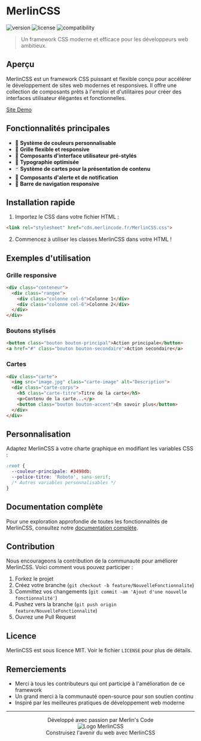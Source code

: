 # MerlinCSS

![version](https://img.shields.io/badge/version-1.0.0-blue.svg)
![license](https://img.shields.io/badge/license-MIT-green.svg)
![compatibility](https://img.shields.io/badge/compatibility-modern%20browsers-brightgreen.svg)

> Un framework CSS moderne et efficace pour les développeurs web ambitieux.

## Aperçu

MerlinCSS est un framework CSS puissant et flexible conçu pour accélérer le développement de sites web modernes et responsives. Il offre une collection de composants prêts à l'emploi et d'utilitaires pour créer des interfaces utilisateur élégantes et fonctionnelles.

[Site Demo](https://cdn.merlincode.fr/index.html)

## Fonctionnalités principales

- 🎨 **Système de couleurs personnalisable**
- 📏 **Grille flexible et responsive**
- 🔘 **Composants d'interface utilisateur pré-stylés**
- 📝 **Typographie optimisée**
- 🃏 **Système de cartes pour la présentation de contenu**
- 🚨 **Composants d'alerte et de notification**
- 🧭 **Barre de navigation responsive**

## Installation rapide

1. Importez le CSS dans votre fichier HTML :

```html
<link rel="stylesheet" href="cdn.merlincode.fr/MerlinCSS.css">
```

2. Commencez à utiliser les classes MerlinCSS dans votre HTML !

## Exemples d'utilisation

### Grille responsive
```html
<div class="conteneur">
  <div class="rangee">
    <div class="colonne col-6">Colonne 1</div>
    <div class="colonne col-6">Colonne 2</div>
  </div>
</div>
```

### Boutons stylisés
```html
<button class="bouton bouton-principal">Action principale</button>
<a href="#" class="bouton bouton-secondaire">Action secondaire</a>
```

### Cartes
```html
<div class="carte">
  <img src="image.jpg" class="carte-image" alt="Description">
  <div class="carte-corps">
    <h5 class="carte-titre">Titre de la carte</h5>
    <p>Contenu de la carte...</p>
    <button class="bouton bouton-accent">En savoir plus</button>
  </div>
</div>
```

## Personnalisation

Adaptez MerlinCSS à votre charte graphique en modifiant les variables CSS :

```css
:root {
  --couleur-principale: #3498db;
  --police-titre: 'Roboto', sans-serif;
  /* Autres variables personnalisables */
}
```

## Documentation complète

Pour une exploration approfondie de toutes les fonctionnalités de MerlinCSS, consultez notre [documentation complète](https://lien-vers-votre-doc.com).

## Contribution

Nous encourageons la contribution de la communauté pour améliorer MerlinCSS. Voici comment vous pouvez participer :

1. Forkez le projet
2. Créez votre branche (`git checkout -b feature/NouvelleFonctionnalite`)
3. Committez vos changements (`git commit -am 'Ajout d'une nouvelle fonctionnalité'`)
4. Pushez vers la branche (`git push origin feature/NouvelleFonctionnalite`)
5. Ouvrez une Pull Request

## Licence

MerlinCSS est sous licence MIT. Voir le fichier `LICENSE` pour plus de détails.

## Remerciements

- Merci à tous les contributeurs qui ont participé à l'amélioration de ce framework
- Un grand merci à la communauté open-source pour son soutien continu
- Inspiré par les meilleures pratiques de développement web moderne

---

<p align="center">
  Développé avec passion par Merlin's Code
  <br>
  <img src="https://cdn.merlincode.fr/MERLIN_1.webp" alt="Logo MerlinCSS">
  <br>
  Construisez l'avenir du web avec MerlinCSS
</p>
